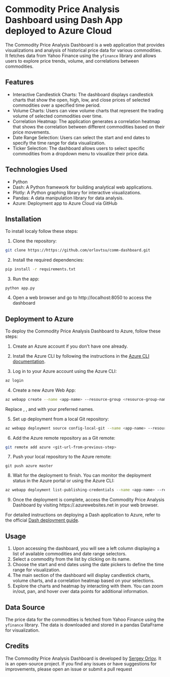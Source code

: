 # Commodity Price Analysis Dashboard using Dash App deployed to Azure Cloud

The Commodity Price Analysis Dashboard is a web application that provides visualizations and analysis of historical price data for various commodities. It fetches data from Yahoo Finance using the `yfinance` library and allows users to explore price trends, volume, and correlations between commodities.

## Features

- Interactive Candlestick Charts: The dashboard displays candlestick charts that show the open, high, low, and close prices of selected commodities over a specified time period.
- Volume Charts: Users can view volume charts that represent the trading volume of selected commodities over time.
- Correlation Heatmap: The application generates a correlation heatmap that shows the correlation between different commodities based on their price movements.
- Date Range Selection: Users can select the start and end dates to specify the time range for data visualization.
- Ticker Selection: The dashboard allows users to select specific commodities from a dropdown menu to visualize their price data.

## Technologies Used

- Python
- Dash: A Python framework for building analytical web applications.
- Plotly: A Python graphing library for interactive visualizations.
- Pandas: A data manipulation library for data analysis.
- Azure: Deployment app to Azure Cloud via GitHub

## Installation

To install localy follow these steps:

1. Clone the repository:

```bash
git clone https://https://github.com/orlovtsu/comm-dashboard.git
```

2. Install the required dependencies:
```bash
pip install -r requirements.txt
```

3. Run the app:
```
python app.py
```

4. Open a web browser and go to http://localhost:8050 to access the dashboard

## Deployment to Azure

To deploy the Commodity Price Analysis Dashboard to Azure, follow these steps:

1. Create an Azure account if you don't have one already.

2. Install the Azure CLI by following the instructions in the [Azure CLI documentation](https://learn.microsoft.com/en-us/cli/azure/install-azure-cli).

3. Log in to your Azure account using the Azure CLI:

```bash
az login
```

4. Create a new Azure Web App:

```bash
az webapp create --name <app-name> --resource-group <resource-group-name> --plan <app-service-plan-name> --runtime "PYTHON|3.8"
```
Replace *<app-name>*, *<resource-group-name>*, and *<app-service-plan-name>* with your preferred names.

5. Set up deployment from a local Git repository:

```bash
az webapp deployment source config-local-git --name <app-name> --resource-group <resource-group-name>
```

6. Add the Azure remote repository as a Git remote:

```bash
git remote add azure <git-url-from-previous-step>
```

7. Push your local repository to the Azure remote:
```
git push azure master
```

8. Wait for the deployment to finish. You can monitor the deployment status in the Azure portal or using the Azure CLI:
```bash
az webapp deployment list-publishing-credentials --name <app-name> --resource-group <resource-group-name>
```

9. Once the deployment is complete, access the Commodity Price Analysis Dashboard by visiting https://<app-name>.azurewebsites.net in your web browser.


For detailed instructions on deploying a Dash application to Azure, refer to the official [Dash deployment guide](https://dash.plotly.com/deployment).


## Usage

1. Upon accessing the dashboard, you will see a left column displaying a list of available commodities and date range selectors.
2. Select a commodity from the list by clicking on its name.
3. Choose the start and end dates using the date pickers to define the time range for visualization.
4. The main section of the dashboard will display candlestick charts, volume charts, and a correlation heatmap based on your selections.
5. Explore the charts and heatmap by interacting with them. You can zoom in/out, pan, and hover over data points for additional information.

## Data Source

The price data for the commodities is fetched from Yahoo Finance using the `yfinance` library. The data is downloaded and stored in a pandas DataFrame for visualization.

## Credits

The Commodity Price Analysis Dashboard is developed by [Sergey Orlov](https://www.linkedin.com/in/orlovtsu/). It is an open-source project. If you find any issues or have suggestions for improvements, please open an issue or submit a pull request
